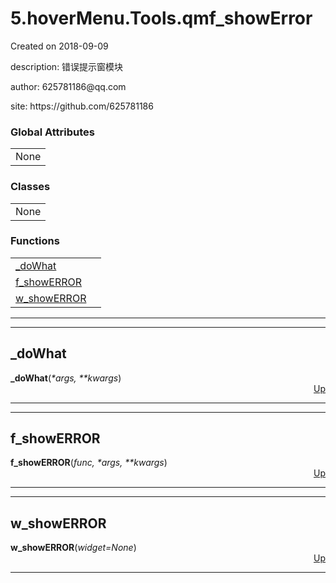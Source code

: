 <!DOCTYPE html>
<html><head>
<title>5.hoverMenu.Tools.qmf_showError</title>
<meta charset="UTF-8">
<style>

</style>
</head>
<body><a NAME="top" ID="top"></a>
<h1>5.hoverMenu.Tools.qmf_showError</h1>
<p>
Created on 2018-09-09
</p><p>
description: &#38169;&#35823;&#25552;&#31034;&#31383;&#27169;&#22359;
</p><p>
author: 625781186@qq.com
</p><p>
site: https://github.com/625781186
</p>
<h3>Global Attributes</h3>
<table>
<tr><td>None</td></tr>
</table>
<h3>Classes</h3>
<table>
<tr><td>None</td></tr>
</table>
<h3>Functions</h3>
<table>
<tr>
<td><a href="#_doWhat">_doWhat</a></td>
<td></td>
</tr><tr>
<td><a href="#f_showERROR">f_showERROR</a></td>
<td></td>
</tr><tr>
<td><a href="#w_showERROR">w_showERROR</a></td>
<td></td>
</tr>
</table>
<hr /><hr />
<a NAME="_doWhat" ID="_doWhat"></a>
<h2>_doWhat</h2>
<b>_doWhat</b>(<i>*args, **kwargs</i>)

<div align="right"><a href="#top">Up</a></div>
<hr /><hr />
<a NAME="f_showERROR" ID="f_showERROR"></a>
<h2>f_showERROR</h2>
<b>f_showERROR</b>(<i>func, *args, **kwargs</i>)

<div align="right"><a href="#top">Up</a></div>
<hr /><hr />
<a NAME="w_showERROR" ID="w_showERROR"></a>
<h2>w_showERROR</h2>
<b>w_showERROR</b>(<i>widget=None</i>)

<div align="right"><a href="#top">Up</a></div>
<hr />
</body></html>